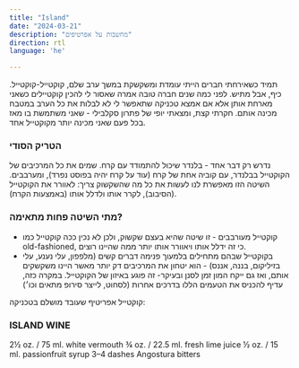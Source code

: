 ```yaml
---
title: "Island"
date: "2024-03-21"
description: "מחשבות על אפרטיפים"
direction: rtl
language: 'he'

---
```


תמיד כשאירחתי חברים הייתי עומדת ומשקשקת במשך ערב שלם, קוקטייל-קוקטייל. כיף, אבל מתיש. 
לפני כמה שנים חברה טובה אמרה שאסור לי להכין קוקטיילים כשאני מארחת אותן אלא אם אמצא טכניקה שתאפשר לי לא לבלות את כל הערב במטבח מכינה אותם. 
חקרתי קצת, ומצאתי יופי של פתרון סקלבילי - שאני משתמשת בו מאז בכל פעם שאני מכינה יותר מקוקטייל אחד. 

### הטריק הסודי
נדרש רק דבר אחד - בלנדר שיכול להתמודד עם קרח. 
שמים את כל המרכיבים של הקוקטייל בבלנדר, עם קוביה אחת של קרח (עוד על קרח יהיה בפוסט נפרד), ומערבבים. השיטה הזו מאפשרת לנו לעשות את כל מה שהשקשוק צריך: לאוורר את הקוקטייל (הסיבוב), לקרר אותו ולדלל אותו (באמצעות הקרח). 

### מתי השיטה פחות מתאימה? 
- קוקטייל מעורבבים - זו שיטה שהיא בעצם שקשוק, ולכן לא נכין ככה קוקטייל כמו old-fashioned, כי זה ידלל אותו ויאוורר אותו יותר ממה שהיינו רוצים. 
- בקוקטייל שבהם מתחילים בלמעוך פנימה דברים קשים (מלפפון, עלי נענע, עלי בזיליקום, בננה, אננס) - הוא יטחון את המרכיבים דק יותר מאשר היינו משקשקים אותם, ואז גם ייקח המון זמן לסנן ובעיקר- זה פוגע באיזון של הקוקטייל. במקרה כזה, עדיף להכניס את הטעמים הללו בדרכים אחרות (לסחוט, לייצר סירופ מתאים וכו׳)


קוקטייל אפריטיף שעובד מושלם בטכניקה: 
### ISLAND WINE 
2½ oz. / 75 ml. white vermouth 
¾ oz. / 22.5 ml. fresh lime juice 
½ oz. / 15 ml. passionfruit syrup 3–4 dashes 
Angostura bitters 

